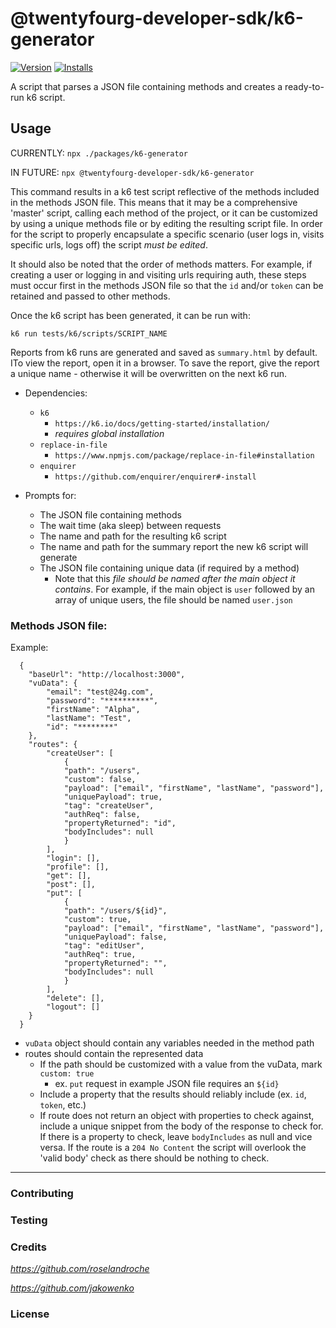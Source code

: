 # @twentyfourg-developer-sdk/k6-generator

[![Version](https://flat.badgen.net/npm/v/@twentyfourg-developer-sdk/k6-generator)](https://github.com/twentyfourg/developer-sdk/releases) [![Installs](https://flat.badgen.net/npm/dt/@twentyfourg-developer-sdk/k6-generator)](https://www.npmjs.com/package/@twentyfourg-developer-sdk/k6-generator)

A script that parses a JSON file containing methods and creates a ready-to-run k6 script.

## Usage

CURRENTLY: `npx ./packages/k6-generator`

IN FUTURE: `npx @twentyfourg-developer-sdk/k6-generator`

This command results in a k6 test script reflective of the methods included in the methods JSON file. This means that it may be a comprehensive 'master' script, calling each method of the project, or it can be customized by using a unique methods file or by editing the resulting script file. In order for the script to properly encapsulate a specific scenario (user logs in, visits specific urls, logs off) the script _must be edited_.

It should also be noted that the order of methods matters. For example, if creating a user or logging in and visiting urls requiring auth, these steps must occur first in the methods JSON file so that the `id` and/or `token` can be retained and passed to other methods.

Once the k6 script has been generated, it can be run with:

`k6 run tests/k6/scripts/SCRIPT_NAME`

Reports from k6 runs are generated and saved as `summary.html` by default. ITo view the report, open it in a browser. To save the report, give the report a unique name - otherwise it will be overwritten on the next k6 run.

- Dependencies:

  - `k6`
    - `https://k6.io/docs/getting-started/installation/`
    - _requires global installation_
  - `replace-in-file`
    - `https://www.npmjs.com/package/replace-in-file#installation`
  - `enquirer`
    - `https://github.com/enquirer/enquirer#-install`

- Prompts for:

  - The JSON file containing methods
  - The wait time (aka sleep) between requests
  - The name and path for the resulting k6 script
  - The name and path for the summary report the new k6 script will generate
  - The JSON file containing unique data (if required by a method)
    - Note that this _file should be named after the main object it contains_. For example, if the main object is `user` followed by an array of unique users, the file should be named `user.json`

### **Methods** JSON file:

Example:

```
  {
    "baseUrl": "http://localhost:3000",
    "vuData": {
        "email": "test@24g.com",
        "password": "**********",
        "firstName": "Alpha",
        "lastName": "Test",
        "id": "********"
    },
    "routes": {
        "createUser": [
            {
            "path": "/users",
            "custom": false,
            "payload": ["email", "firstName", "lastName", "password"],
            "uniquePayload": true,
            "tag": "createUser",
            "authReq": false,
            "propertyReturned": "id",
            "bodyIncludes": null
            }
        ],
        "login": [],
        "profile": [],
        "get": [],
        "post": [],
        "put": [
            {
            "path": "/users/${id}",
            "custom": true,
            "payload": ["email", "firstName", "lastName", "password"],
            "uniquePayload": false,
            "tag": "editUser",
            "authReq": true,
            "propertyReturned": "",
            "bodyIncludes": null
            }
        ],
        "delete": [],
        "logout": []
    }
  }
```

- `vuData` object should contain any variables needed in the method path
- routes should contain the represented data
  - If the path should be customized with a value from the vuData, mark `custom: true`
    - ex. `put` request in example JSON file requires an `${id}`
  - Include a property that the results should reliably include (ex. `id`, `token`, etc.)
  - If route does not return an object with properties to check against, include a unique snippet from the body of the response to check for. If there is a property to check, leave `bodyIncludes` as null and vice versa. If the route is a `204 No Content` the script will overlook the 'valid body' check as there should be nothing to check.

---

### Contributing

### Testing

### Credits

*https://github.com/roselandroche*

*https://github.com/jakowenko*

### License
